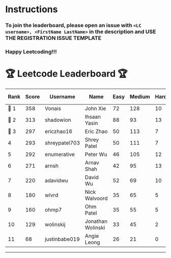 # Instructions
### To join the leaderboard, please open an issue with `<LC username>, <FirstName LastName>` in the description and USE THE REGISTRATION ISSUE TEMPLATE
### Happy Leetcoding!!!


# 🏆 Leetcode Leaderboard 🏆

| Rank | Score | Username       | Name | Easy | Medium | Hard | Problems Solved |
|------|----------------|-----------------|-------------------|--------------|--------------|--------------|--------------|
| 🥇 1 | 358 | Vonais | John Xie | 72 | 128 | 10 | 210 |
| 🥈 2 | 313 | shadowion | Ihsaan Yasin | 88 | 93 | 13 | 194 |
| 🥉 3 | 297 | ericzhao16 | Eric Zhao | 50 | 113 | 7 | 170 |
| 4 | 293 | shreypatel703 | Shrey Patel | 50 | 111 | 7 | 168 |
| 5 | 292 | enumerative | Peter Wu | 46 | 105 | 12 | 163 |
| 6 | 271 | arnsh | Arnav Shah | 42 | 95 | 13 | 150 |
| 7 | 220 | adavidwu | David Wu | 52 | 69 | 10 | 131 |
| 8 | 180 | wlvrd | Nick Walvoord | 35 | 65 | 5 | 105 |
| 9 | 160 | ohmp7 | Ohm Patel | 35 | 55 | 5 | 95 |
| 10 | 129 | wolinskij | Jonathan Wolinski | 33 | 45 | 2 | 80 |
| 11 | 68 | justinbabe019 | Angie Leong | 26 | 21 | 0 | 47 |
---